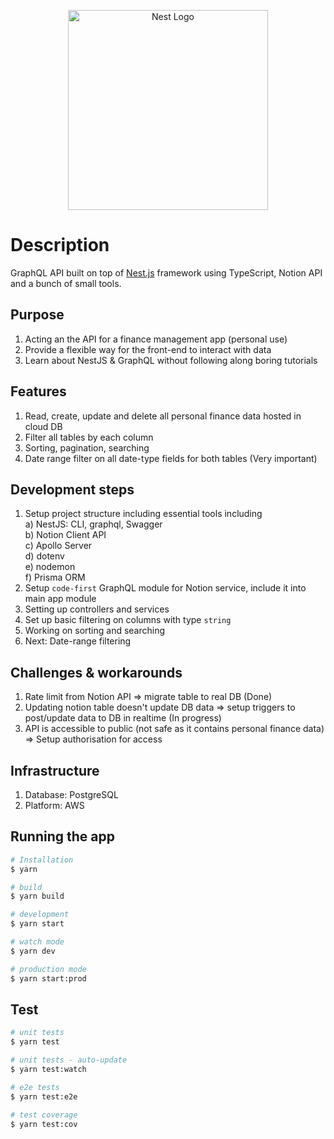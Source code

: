 <p align="center">
  <a href="http://nestjs.com/" target="blank"><img src="https://nestjs.com/img/logo_text.svg" width="320" alt="Nest Logo" /></a>
</p>

[circleci-image]: https://img.shields.io/circleci/build/github/nestjs/nest/master?token=abc123def456
[circleci-url]: https://circleci.com/gh/nestjs/nest



# Description

GraphQL API built on top of [Nest.js](https://github.com/nestjs/nest) framework using TypeScript, Notion API and a bunch of small tools.

## Purpose
1. Acting an the API for a finance management app (personal use)
2. Provide a flexible way for the front-end to interact with data
3. Learn about NestJS & GraphQL without following along boring tutorials

## Features
1. Read, create, update and delete all personal finance data hosted in cloud DB
2. Filter all tables by each column
3. Sorting, pagination, searching
4. Date range filter on all date-type fields for both tables (Very important)


## Development steps
1. Setup project structure including essential tools including <br>
  a) NestJS: CLI, graphql, Swagger <br>
  b) Notion Client API <br>
  c) Apollo Server <br>
  d) dotenv <br>
  e) nodemon <br>
  f) Prisma ORM
2. Setup `code-first` GraphQL module for Notion service, include it into main app module
3. Setting up controllers and services
4. Set up basic filtering on columns with type `string`
5. Working on sorting and searching
6. Next: Date-range filtering

## Challenges & workarounds
1. Rate limit from Notion API => migrate table to real DB (Done)
2. Updating notion table doesn't update DB data => setup triggers to post/update data to DB in realtime (In progress)
3. API is accessible to public (not safe as it contains personal finance data) => Setup authorisation for access

## Infrastructure
1. Database: PostgreSQL
2. Platform: AWS

## Running the app

```bash
# Installation
$ yarn

# build
$ yarn build

# development
$ yarn start

# watch mode
$ yarn dev

# production mode
$ yarn start:prod
```

## Test

```bash
# unit tests
$ yarn test

# unit tests - auto-update
$ yarn test:watch

# e2e tests
$ yarn test:e2e

# test coverage
$ yarn test:cov
```
